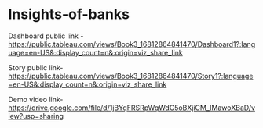 # Insights-of-banks

Dashboard public link - https://public.tableau.com/views/Book3_16812864841470/Dashboard1?:language=en-US&:display_count=n&:origin=viz_share_link

Story public link- https://public.tableau.com/views/Book3_16812864841470/Story1?:language=en-US&:display_count=n&:origin=viz_share_link

Demo video link- https://drive.google.com/file/d/1jBYqFRSRpWqWdC5oBXjiCM_IMawoXBaD/view?usp=sharing
